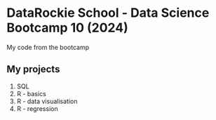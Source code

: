 # DataRockie School - Data Science Bootcamp 10 (2024)
My code from the bootcamp

## My projects
1. SQL
2. R - basics
3. R - data visualisation
4. R - regression
